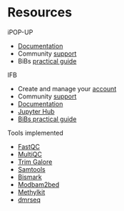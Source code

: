 # Resources

iPOP-UP

* [Documentation](https://ipop-up.docs.rpbs.univ-paris-diderot.fr/documentation/)
* Community [support](https://discourse.rpbs.univ-paris-diderot.fr/c/ipop-up)
* BiBs [practical guide](https://parisepigenetics.github.io/bibs/cluster/ipopup/#/cluster)      

IFB

* Create and manage your [account](https://my.cluster.france-bioinformatique.fr/manager2/login)
* Community [support](https://community.cluster.france-bioinformatique.fr)
* [Documentation](https://ifb-elixirfr.gitlab.io/cluster/doc/)
* [Jupyter Hub](https://jupyterhub.cluster.france-bioinformatique.fr)
* [BiBs practical guide](https://parisepigenetics.github.io/bibs/cluster/ifb/#/cluster)      

Tools implemented

* [FastQC](https://www.bioinformatics.babraham.ac.uk/projects/fastqc/)
* [MultiQC](https://multiqc.info/docs/)
* [Trim Galore](https://www.bioinformatics.babraham.ac.uk/projects/trim_galore/)
* [Samtools](http://www.htslib.org/doc/samtools.html)
* [Bismark](https://www.bioinformatics.babraham.ac.uk/projects/bismark/)
* [Modbam2bed](https://github.com/epi2me-labs/modbam2bed)
* [Methylkit](https://bioconductor.org/packages/release/bioc/vignettes/methylKit/inst/doc/methylKit.html)
* [dmrseq](https://bioconductor.org/packages/devel/bioc/vignettes/dmrseq/inst/doc/dmrseq.html)   
